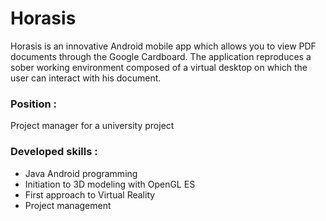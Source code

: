 # Horasis
Horasis is an innovative Android mobile app which allows you to view PDF documents through the Google Cardboard. The application reproduces a sober working environment composed of a virtual desktop on which the user can interact with his document.

### Position :
Project manager for a university project

### Developed skills :
* Java Android programming
* Initiation to 3D modeling with OpenGL ES
* First approach to Virtual Reality
* Project management
